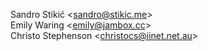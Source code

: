 Sandro Stikić <[sandro@stikic.me](mailto:sandro@stikic.me)><br/>
Emily Waring <[emily@jambox.cc](mailto:emily@jambox.cc)><br/>
Christo Stephenson <[christocs@iinet.net.au](mailto:christocs@iinet.net.au)><br/>
